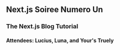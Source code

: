 ## Next.js Soiree Numero Un 
### The Next.js Blog Tutorial
#### Attendees: Lucius, Luna, and Your's Truely 